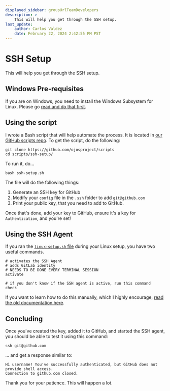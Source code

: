 ```yaml
---
displayed_sidebar: groupUrlTeamDevelopers
description: >
    This will help you get through the SSH setup.
last_update:
    author: Carlos Valdez
    date: February 22, 2024 2:42:55 PM PST
---
```


# SSH Setup

This will help you get through the SSH setup.

## Windows Pre-requisites

If you are on Windows, you need to install the Windows Subsystem for Linux.
Please go
[read and do that first](/docs/url/developers/installing-wsl/).

## Using the script

I wrote a Bash script that will help automate the process. It is located in
[our GitHub scripts repo](https://github.com/ojosproject/scripts). To get the
script, do the following:

```shell
git clone https://github.com/ojosproject/scripts
cd scripts/ssh-setup/
```

To run it, do...

```shell
bash ssh-setup.sh
```

The file will do the following things:

1. Generate an SSH key for GitHub
2. Modify your `config` file in the `.ssh` folder to add `git@github.com`
3. Print your public key, that you need to add to GitHub.

Once that's done, add your key to GitHub, ensure it's a key for
`Authentication`, and you're set!

## Using the SSH Agent

If you ran the
[`linux-setup.sh` file](https://github.com/ojosproject/scripts/tree/main/linux-setup)
during your Linux setup, you have two useful commands.

```shell
# activates the SSH Agent
# adds GitLab identity
# NEEDS TO BE DONE EVERY TERMINAL SESSION
activate

# if you don't know if the SSH agent is active, run this command
check
```

If you want to learn how to do this manually, which I highly encourage,
[read the old documentation here](https://github.com/ojosproject/docs/blob/e98bc507eae3acb89326d54010c4ad59fd81124a/teams/url/ssh-setup.md#using-the-ssh-agent).

## Concluding

Once you've created the key, added it to GitHub, and started the SSH agent, you
should be able to test it using this command:

```shell
ssh git@github.com
```

... and get a response similar to:

```shell
Hi username! You've successfully authenticated, but GitHub does not provide shell access.
Connection to github.com closed.
```

Thank you for your patience. This will happen a lot.
